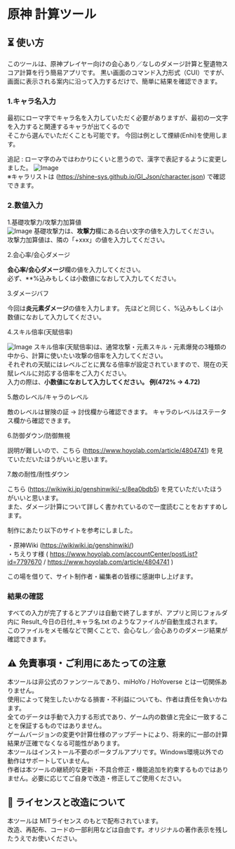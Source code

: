 # 原神 計算ツール
## ⏳️ 使い方
このツールは、原神プレイヤー向けの会心あり／なしのダメージ計算と聖遺物スコア計算を行う簡易アプリです。
黒い画面のコマンド入力形式（CUI）ですが、画面に表示される案内に沿って入力するだけで、簡単に結果を確認できます。

### 1.キャラ名入力
最初にローマ字でキャラ名を入力していただく必要がありますが、最初の一文字を入力すると関連するキャラが出てくるので  
そこから選んでいただくことも可能です。
今回は例として煙緋(Enhi)を使用します。

追記 : ローマ字のみではわかりにくいと思うので、漢字で表記するように変更しました。
![Image](https://github.com/user-attachments/assets/2e23ff60-2783-4048-b909-8ad58e697400)  
※キャラリストは (https://shine-sys.github.io/GI_Json/character.json) で確認できます。
### 2.数値入力  
1.基礎攻撃力/攻撃力加算値  
![Image](https://github.com/user-attachments/assets/70338dd8-cb6f-4b07-ae1f-a278d0325899)
基礎攻撃力は、**攻撃力**欄にある白い文字の値を入力してください。  
攻撃力加算値は、隣の「+xxx」の値を入力してください。  

2.会心率/会心ダメージ

**会心率/会心ダメージ**欄の値を入力してください。  
必ず、**%込みもしくは小数値になおして入力してください。 


3.ダメージバフ

今回は**炎元素ダメージ**の値を入力します。
先ほどと同じく、%込みもしくは小数値になおして入力してください。  


4.スキル倍率(天賦倍率)

![Image](https://github.com/user-attachments/assets/f7c1f8c6-4059-4f7a-9c5a-54237674096d)
スキル倍率(天賦倍率)は、通常攻撃・元素スキル・元素爆発の3種類の中から、計算に使いたい攻撃の倍率を入力してください。  
それぞれの天賦にはレベルごとに異なる倍率が設定されていますので、現在の天賦レベルに対応する倍率をご入力ください。  
入力の際は、**小数値になおして入力してください。 例(472% -> 4.72)**  

5.敵のレベル/キャラのレベル

敵のレベルは冒険の証 -> 討伐欄から確認できます。
キャラのレベルはステータス欄から確認できます。

6.防御ダウン/防御無視

説明が難しいので、こちら (https://www.hoyolab.com/article/4804741) を見ていただいたほうがいいと思います。

7.敵の耐性/耐性ダウン

こちら (https://wikiwiki.jp/genshinwiki/-s/8ea0bdb5) を見ていただいたほうがいいと思います。  
また、ダメージ計算について詳しく書かれているので一度読むことをおすすめします。

制作にあたり以下のサイトを参考にしました。  

・原神Wiki (https://wikiwiki.jp/genshinwiki/)  
・ちえりす様 ( https://www.hoyolab.com/accountCenter/postList?id=7797670 / https://www.hoyolab.com/article/4804741 )  

この場を借りて、サイト制作者・編集者の皆様に感謝申し上げます。  

### 結果の確認  

すべての入力が完了するとアプリは自動で終了しますが、アプリと同じフォルダ内に
Result_今日の日付_キャラ名.txt のようなファイルが自動生成されます。
このファイルをメモ帳などで開くことで、会心なし／会心ありのダメージ結果が確認できます。

## ⚠️ 免責事項・ご利用にあたっての注意
本ツールは非公式のファンツールであり、miHoYo / HoYoverse とは一切関係ありません。  
使用によって発生したいかなる損害・不利益についても、作者は責任を負いかねます。  
全てのデータは手動で入力する形式であり、ゲーム内の数値と完全に一致することを保証するものではありません。  
ゲームバージョンの変更や計算仕様のアップデートにより、将来的に一部の計算結果が正確でなくなる可能性があります。  
本ツールはインストール不要のポータブルアプリです。Windows環境以外での動作はサポートしていません。  
作者は本ツールの継続的な更新・不具合修正・機能追加を約束するものではありません。必要に応じてご自身で改造・修正してご使用ください。  
## 🔧 ライセンスと改造について  
本ツールは MITライセンス のもとで配布されています。  
改造、再配布、コードの一部利用などは自由です。オリジナルの著作表示を残したうえでお使いください。  
